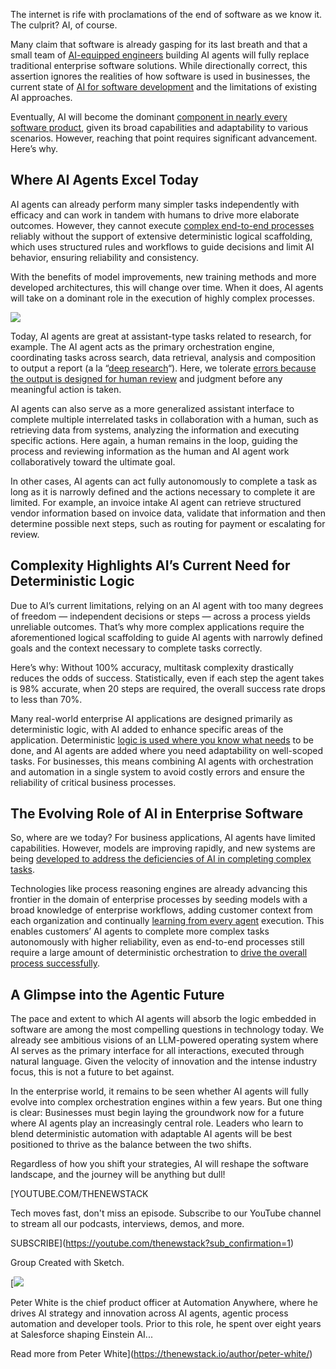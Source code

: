 The internet is rife with proclamations of the end of software as we know it. The culprit? AI, of course.

Many claim that software is already gasping for its last breath and that a small team of [AI-equipped engineers](https://www.forbes.com/sites/quickerbettertech/2025/01/26/business-tech-news-zuckerberg-says-ai-will-replace-mid-level-engineers-soon/) building AI agents will fully replace traditional enterprise software solutions. While directionally correct, this assertion ignores the realities of how software is used in businesses, the current state of [AI for software development](https://metr.org/blog/2025-07-10-early-2025-ai-experienced-os-dev-study/) and the limitations of existing AI approaches.

Eventually, AI will become the dominant [component in nearly every software product](https://thenewstack.io/the-risks-of-decomposing-software-components/), given its broad capabilities and adaptability to various scenarios. However, reaching that point requires significant advancement. Here’s why.

## **Where AI Agents Excel Today**

AI agents can already perform many simpler tasks independently with efficacy and can work in tandem with humans to drive more elaborate outcomes. However, they cannot execute [complex end-to-end processes](https://thenewstack.io/meet-cadence-workflow-engine-for-taming-complex-processes/) reliably without the support of extensive deterministic logical scaffolding, which uses structured rules and workflows to guide decisions and limit AI behavior, ensuring reliability and consistency.

With the benefits of model improvements, new training methods and more developed architectures, this will change over time. When it does, AI agents will take on a dominant role in the execution of highly complex processes.

[![](https://cdn.thenewstack.io/media/2025/10/485b03d1-image1-1024x495.png)](https://cdn.thenewstack.io/media/2025/10/485b03d1-image1-1024x495.png)

Today, AI agents are great at assistant-type tasks related to research, for example. The AI agent acts as the primary orchestration engine, coordinating tasks across search, data retrieval, analysis and composition to output a report (a la “[deep research](https://openai.com/index/introducing-deep-research/)“). Here, we tolerate [errors because the output is designed for human review](https://thenewstack.io/the-need-to-decouple-human-error-from-incident-response/) and judgment before any meaningful action is taken.

AI agents can also serve as a more generalized assistant interface to complete multiple interrelated tasks in collaboration with a human, such as retrieving data from systems, analyzing the information and executing specific actions. Here again, a human remains in the loop, guiding the process and reviewing information as the human and AI agent work collaboratively toward the ultimate goal.

In other cases, AI agents can act fully autonomously to complete a task as long as it is narrowly defined and the actions necessary to complete it are limited. For example, an invoice intake AI agent can retrieve structured vendor information based on invoice data, validate that information and then determine possible next steps, such as routing for payment or escalating for review.

## **Complexity Highlights AI’s Current Need for Deterministic Logic**

Due to AI’s current limitations, relying on an AI agent with too many degrees of freedom — independent decisions or steps — across a process yields unreliable outcomes. That’s why more complex applications require the aforementioned logical scaffolding to guide AI agents with narrowly defined goals and the context necessary to complete tasks correctly.

Here’s why: Without 100% accuracy, multitask complexity drastically reduces the odds of success. Statistically, even if each step the agent takes is 98% accurate, when 20 steps are required, the overall success rate drops to less than 70%.

Many real-world enterprise AI applications are designed primarily as deterministic logic, with AI added to enhance specific areas of the application. Deterministic [logic is used where you know what needs](https://thenewstack.io/what-developers-need-to-know-about-business-logic-attacks/) to be done, and AI agents are added where you need adaptability on well-scoped tasks. For businesses, this means combining AI agents with orchestration and automation in a single system to avoid costly errors and ensure the reliability of critical business processes.

## **The Evolving Role of AI in Enterprise Software**

So, where are we today? For business applications, AI agents have limited capabilities. However, models are improving rapidly, and new systems are being [developed to address the deficiencies of AI in completing complex tasks](https://thenewstack.io/is-ai-the-antidote-to-software-development-complexity/).

Technologies like process reasoning engines are already advancing this frontier in the domain of enterprise processes by seeding models with a broad knowledge of enterprise workflows, adding customer context from each organization and continually [learning from every agent](https://thenewstack.io/beyond-dx-developers-must-now-learn-agent-experience-ax/) execution. This enables customers’ AI agents to complete more complex tasks autonomously with higher reliability, even as end-to-end processes still require a large amount of deterministic orchestration to [drive the overall process successfully](https://thenewstack.io/four-best-practices-to-drive-successful-adoption-of-ci-cd/).

## **A Glimpse into the Agentic Future**

The pace and extent to which AI agents will absorb the logic embedded in software are among the most compelling questions in technology today. We already see ambitious visions of an LLM-powered operating system where AI serves as the primary interface for all interactions, executed through natural language. Given the velocity of innovation and the intense industry focus, this is not a future to bet against.

In the enterprise world, it remains to be seen whether AI agents will fully evolve into complex orchestration engines within a few years. But one thing is clear: Businesses must begin laying the groundwork now for a future where AI agents play an increasingly central role. Leaders who learn to blend deterministic automation with adaptable AI agents will be best positioned to thrive as the balance between the two shifts.

Regardless of how you shift your strategies, AI will reshape the software landscape, and the journey will be anything but dull!

[YOUTUBE.COM/THENEWSTACK

Tech moves fast, don't miss an episode. Subscribe to our YouTube
channel to stream all our podcasts, interviews, demos, and more.

SUBSCRIBE](https://youtube.com/thenewstack?sub_confirmation=1)

Group
Created with Sketch.

[![](https://cdn.thenewstack.io/media/2025/10/71483739-peterwhite.jpeg)

Peter White is the chief product officer at Automation Anywhere, where he drives AI strategy and innovation across AI agents, agentic process automation and developer tools. Prior to this role, he spent over eight years at Salesforce shaping Einstein AI...

Read more from Peter White](https://thenewstack.io/author/peter-white/)